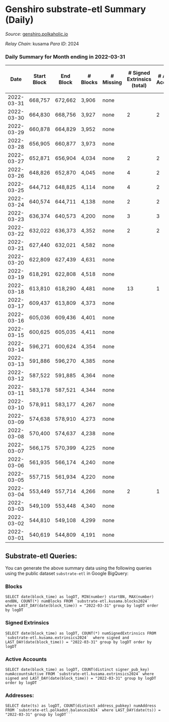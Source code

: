 # Genshiro substrate-etl Summary (Daily)

_Source_: [genshiro.polkaholic.io](https://genshiro.polkaholic.io)

*Relay Chain*: kusama
*Para ID*: 2024



### Daily Summary for Month ending in 2022-03-31


| Date | Start Block | End Block | # Blocks | # Missing | # Signed Extrinsics (total) | # Active Accounts | # Addresses with Balances | # Events | # Transfers | # XCM Transfers In | # XCM Transfers Out |
| ---- | ----------- | --------- | -------- | --------- | --------------------------- | ----------------- | ------------------------- | -------- | ----------- | ------------------ | ------------------- |
| 2022-03-31 | 668,757 | 672,662 | 3,906 | none  |  |  | 23 | 7,834 |   |   |   |
| 2022-03-30 | 664,830 | 668,756 | 3,927 | none  | 2 | 2 | 23 | 7,903 |   |   |   |
| 2022-03-29 | 660,878 | 664,829 | 3,952 | none  |  |  | 23 | 7,916 |   |   |   |
| 2022-03-28 | 656,905 | 660,877 | 3,973 | none  |  |  | 23 | 7,963 |   |   |   |
| 2022-03-27 | 652,871 | 656,904 | 4,034 | none  | 2 | 2 | 23 | 8,097 |   |   |   |
| 2022-03-26 | 648,826 | 652,870 | 4,045 | none  | 4 | 2 | 23 | 8,128 |   |   |   |
| 2022-03-25 | 644,712 | 648,825 | 4,114 | none  | 4 | 2 | 23 | 8,279 |   |   |   |
| 2022-03-24 | 640,574 | 644,711 | 4,138 | none  | 2 | 2 | 23 | 8,296 |   |   |   |
| 2022-03-23 | 636,374 | 640,573 | 4,200 | none  | 3 | 3 | 23 | 8,438 |   |   |   |
| 2022-03-22 | 632,022 | 636,373 | 4,352 | none  | 2 | 2 | 23 | 8,744 |   |   |   |
| 2022-03-21 | 627,440 | 632,021 | 4,582 | none  |  |  | 23 | 9,172 |   |   |   |
| 2022-03-20 | 622,809 | 627,439 | 4,631 | none  |  |  | 23 | 9,269 |   |   |   |
| 2022-03-19 | 618,291 | 622,808 | 4,518 | none  |  |  | 23 | 9,044 |   |   |   |
| 2022-03-18 | 613,810 | 618,290 | 4,481 | none  | 13 | 1 | 23 | 9,005 |   |   |   |
| 2022-03-17 | 609,437 | 613,809 | 4,373 | none  |  |  | 20 | 8,754 |   |   |   |
| 2022-03-16 | 605,036 | 609,436 | 4,401 | none  |  |  | 20 | 8,809 |   |   |   |
| 2022-03-15 | 600,625 | 605,035 | 4,411 | none  |  |  | 20 | 8,829 |   |   |   |
| 2022-03-14 | 596,271 | 600,624 | 4,354 | none  |  |  | 20 | 8,716 |   |   |   |
| 2022-03-13 | 591,886 | 596,270 | 4,385 | none  |  |  | 20 | 8,777 |   |   |   |
| 2022-03-12 | 587,522 | 591,885 | 4,364 | none  |  |  | 20 | 8,735 |   |   |   |
| 2022-03-11 | 583,178 | 587,521 | 4,344 | none  |  |  | 20 | 8,696 |   |   |   |
| 2022-03-10 | 578,911 | 583,177 | 4,267 | none  |  |  | 20 | 8,541 |   |   |   |
| 2022-03-09 | 574,638 | 578,910 | 4,273 | none  |  |  | 20 | 8,553 |   |   |   |
| 2022-03-08 | 570,400 | 574,637 | 4,238 | none  |  |  | 20 | 8,483 |   |   |   |
| 2022-03-07 | 566,175 | 570,399 | 4,225 | none  |  |  | 20 | 8,457 |   |   |   |
| 2022-03-06 | 561,935 | 566,174 | 4,240 | none  |  |  | 20 | 8,487 |   |   |   |
| 2022-03-05 | 557,715 | 561,934 | 4,220 | none  |  |  | 20 | 8,447 |   |   |   |
| 2022-03-04 | 553,449 | 557,714 | 4,266 | none  | 2 | 1 | 20 | 8,546 |   |   |   |
| 2022-03-03 | 549,109 | 553,448 | 4,340 | none  |  |  | 20 | 8,687 |   |   |   |
| 2022-03-02 | 544,810 | 549,108 | 4,299 | none  |  |  | 20 | 8,605 |   |   |   |
| 2022-03-01 | 540,619 | 544,809 | 4,191 | none  |  |  | 20 | 8,389 |   |   |   |

## Substrate-etl Queries:
You can generate the above summary data using the following queries using the public dataset `substrate-etl` in Google BigQuery:


### Blocks
```
SELECT date(block_time) as logDT, MIN(number) startBN, MAX(number) endBN, COUNT(*) numBlocks FROM `substrate-etl.kusama.blocks2024`  where LAST_DAY(date(block_time)) = "2022-03-31" group by logDT order by logDT
```


### Signed Extrinsics
```
SELECT date(block_time) as logDT, COUNT(*) numSignedExtrinsics FROM `substrate-etl.kusama.extrinsics2024`  where signed and LAST_DAY(date(block_time)) = "2022-03-31" group by logDT order by logDT
```


### Active Accounts
```
SELECT date(block_time) as logDT, COUNT(distinct signer_pub_key) numAccountsActive FROM `substrate-etl.kusama.extrinsics2024` where signed and LAST_DAY(date(block_time)) = "2022-03-31" group by logDT order by logDT
```


### Addresses:
```
SELECT date(ts) as logDT, COUNT(distinct address_pubkey) numAddress FROM `substrate-etl.polkadot.balances2024` where LAST_DAY(date(ts)) = "2022-03-31" group by logDT```

